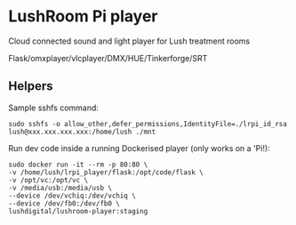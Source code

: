 # LushRoom Pi player
Cloud connected sound and light player for Lush treatment rooms

Flask/omxplayer/vlcplayer/DMX/HUE/Tinkerforge/SRT

## Helpers

Sample sshfs command:

```
sudo sshfs -o allow_other,defer_permissions,IdentityFile=./lrpi_id_rsa lush@xxx.xxx.xxx.xxx:/home/lush ./mnt
```

Run dev code inside a running Dockerised player (only works on a 'Pi!):

```
sudo docker run -it --rm -p 80:80 \
-v /home/lush/lrpi_player/flask:/opt/code/flask \
-v /opt/vc:/opt/vc \
-v /media/usb:/media/usb \
--device /dev/vchiq:/dev/vchiq \
--device /dev/fb0:/dev/fb0 \
lushdigital/lushroom-player:staging
```


